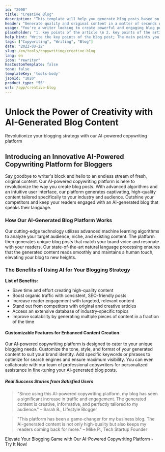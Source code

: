 ```yaml
---
id: "2090"
title: "Creative Blog"
description: "This template will help you generate blog posts based on your input."
header: "Generate quality and original content in a matter of seconds with our automatic blog post generator."
usage: "You're a writer looking to create powerful and engaging blog posts. With Maila AI Creative Blog, you'll be able to use AI to help you write content that is both interesting and informative. Simply input your ideas into the system and let the software take care of the rest!"
placeholder: "1. key points of the article \n 2. key points of the article \n 3. key points of the article \n 4. key points of the article \n 5. key points of the article"
help_hint: "Write the key points of the blog post; The main points you want to cover."
tags: ["Copywriting", "Writing", "Blog"]
date: "2022-08-22"
slug: /en/tools/copywriting/creative-blog
lang: en
icon: "rewriter"
hasCustomTemplate: false
tone: false
templateKey: 'tools-body'
jsonId: "1020"
product_type: "55"
url: /app/creative-blog
---
```


# Unlock the Power of Creativity with AI-Generated Blog Content


Revolutionize your blogging strategy with our AI-powered copywriting platform


## Introducing an Innovative AI-Powered Copywriting Platform for Bloggers



Say goodbye to writer's block and hello to an endless stream of fresh, original content. Our AI-powered copywriting platform is here to revolutionize the way you create blog posts. With advanced algorithms and an intuitive user interface, our platform generates captivating, high-quality content tailored specifically to your industry and audience. Outshine your competitors and keep your readers engaged with an AI-generated blog that speaks their language.


### How Our AI-Generated Blog Platform Works



Our cutting-edge technology utilizes advanced machine learning algorithms to analyze your target audience, niche, and existing content. The platform then generates unique blog posts that match your brand voice and resonate with your readers. Our state-of-the-art natural language processing ensures that the generated content reads smoothly and maintains a human touch, elevating your blog to new heights.


### The Benefits of Using AI for Your Blogging Strategy

**List of Benefits:**
- Save time and effort creating high-quality content
- Boost organic traffic with consistent, SEO-friendly posts
- Increase reader engagement with targeted, relevant content
- Stand out from competitors with original and creative articles
- Access an extensive database of industry-specific topics
- Improve scalability by generating multiple pieces of content in a fraction of the time

#### Customizable Features for Enhanced Content Creation


Our AI-powered copywriting platform is designed to cater to your unique blogging needs. Customize the tone, style, and format of your generated content to suit your brand identity. Add specific keywords or phrases to optimize for search engines and ensure maximum visibility. You can even collaborate with our team of professional copywriters for personalized assistance in fine-tuning your AI-generated blog posts.

##### Real Success Stories from Satisfied Users


> "Since using this AI-powered copywriting platform, my blog has seen a significant increase in traffic and engagement. The generated content is creative, informative, and perfectly tailored to my audience." – Sarah B., Lifestyle Blogger


> "This platform has been a game-changer for my business blog. The AI-generated content is not only high-quality but also keeps my readers coming back for more." – Mike P., Tech Startup Founder



Elevate Your Blogging Game with Our AI-Powered Copywriting Platform - Try It Now!